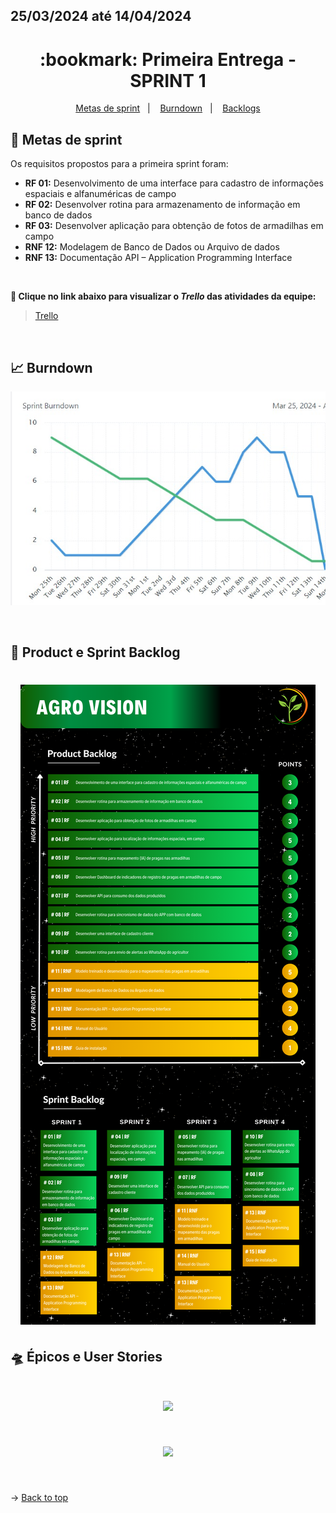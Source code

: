 ## 25/03/2024 até 14/04/2024

<span id="top">

<h1 align="center">:bookmark: Primeira Entrega - SPRINT 1</h1>

<p align="center">
     <a href="#goals">Metas de sprint</a> &nbsp |&nbsp &nbsp
     <a href="#burndown">Burndown</a> &nbsp |&nbsp &nbsp
     <a href="#backlogs">Backlogs</a>
</p>

<span id="goals">
    
## :dart: Metas de sprint
Os requisitos propostos para a primeira sprint foram:
- **RF 01:** Desenvolvimento de uma interface para cadastro de informações espaciais e alfanuméricas de campo
- **RF 02:** Desenvolver rotina para armazenamento de informação em banco de dados
- **RF 03:** Desenvolver aplicação para obtenção de fotos de armadilhas em campo
- **RNF 12:** Modelagem de Banco de Dados ou Arquivo de dados
- **RNF 13:** Documentação API – Application Programming Interface
    
<br>

**:link: Clique no link abaixo para visualizar o *Trello* das atividades da equipe:**
> [Trello](https://trello.com/b/QyOUlOmO/visiona-agro-vision)

<br>

<span id="burndown">
    
## :chart_with_upwards_trend: Burndown
    
<div align="center">
    
![Burndown Chart](https://github.com/AgroVision-Fatec/documentacao/blob/main/doc/imgs/Burndown-Sprint1.jpeg)

</div>

<br>

<span id="backlogs">

## :crystal_ball: Product e Sprint Backlog

<h1 align="center"> <img src = "https://github.com/AgroVision-Fatec/documentacao/blob/main/doc/imgs/Product%20and%20Sprint%20Backlog.png" /></h1>

## :flying_saucer: Épicos e User Stories

<h1 align="center"> <img src = "https://github.com/AgroVision-Fatec/documentacao/blob/main/doc/imgs/Crit%C3%A9rios%20e%20Epicos.png" /></h1>
<h1 align="center"> <img src = "https://github.com/AgroVision-Fatec/documentacao/blob/main/doc/imgs/Hist%C3%B3rias.png" /></h1>

<br>
  
→ [Back to top](#topo)
